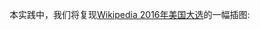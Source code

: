 本实践中，我们将复现[Wikipedia 2016年美国大选](https://en.wikipedia.org/wiki/2016_United_States_presidential_election)的一幅插图:

[](https://upload.wikimedia.org/wikipedia/commons/thumb/e/ec/ElectoralCollege2016.svg/1600px-ElectoralCollege2016.svg.png)